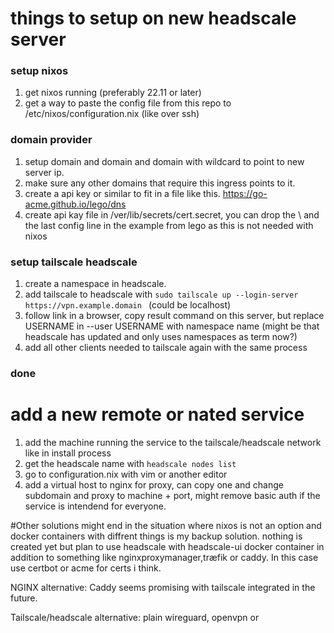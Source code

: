 # things to setup on new headscale server
### setup nixos
1. get nixos running (preferably 22.11 or later)
2. get a way to paste the config file from this repo to /etc/nixos/configuration.nix (like over ssh)

### domain provider
1. setup domain and domain and domain with wildcard to point to new server ip.
2. make sure any other domains that require this ingress points to it.
3. create a api key or similar to fit in a file like this. https://go-acme.github.io/lego/dns
4. create api kay file in /ver/lib/secrets/cert.secret, you can drop the \ and the last config line in  the example from lego as this is not needed with nixos




### setup tailscale headscale
1. create a namespace in headscale.
2. add tailscale to headscale with ```sudo tailscale up --login-server https://vpn.example.domain ``` (could be localhost) 
3. follow link in a browser, copy result command on this server, but replace USERNAME in --user USERNAME with namespace name (might be that headscale has updated and only uses namespaces as term now?)
4. add all other clients needed to tailscale again with the same process

### done

# add a new remote or nated service
1. add the machine running the service to the tailscale/headscale network like in install process
2. get the headscale name with ``` headscale nodes list ```
3. go to configuration.nix with vim or another editor
4. add a virtual host to nginx for proxy, can copy one and change subdomain and proxy to  machine + port, might remove basic auth if the service is intendend for everyone.


#Other solutions
might end in the situation where nixos is not an option and docker containers with diffrent things is my backup solution.
nothing is created yet but plan to use headscale with headscale-ui docker container in addition to something like nginxproxymanager,træfik or caddy.  In this case use  certbot or acme for certs i think.

NGINX alternative: Caddy seems promising with tailscale integrated in the future. 

Tailscale/headscale alternative: plain wireguard, openvpn or 

